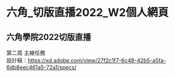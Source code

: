 # 六角_切版直播2022_W2個人網頁

六角學院2022切版直播
----
第二周 主線任務<br>
設計稿：https://xd.adobe.com/view/27f2c1f7-6c48-42b5-a5fa-6db8eec461a5-72a1/specs/

